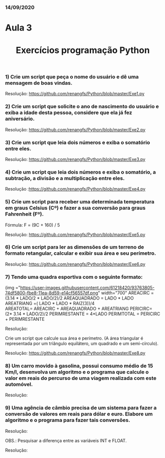 ### 14/09/2020

# Aula 3
<h1 align="center">Exercícios programação Python </h1>
<br>

### 1)	Crie um script que peça o nome do usuário e dê uma mensagem de boas vindas.

Resolução: https://github.com/renangfs/Python/blob/master/Exe1.py


### 2)	Crie um script que solicite o ano de nascimento do usuário e exiba a idade desta pessoa, considere que ela já fez aniversário.

Resolução: https://github.com/renangfs/Python/blob/master/Exe2.py

### 3)	Crie um script que leia dois números e exiba o somatório entre eles.

Resolução: https://github.com/renangfs/Python/blob/master/Exe3.py

### 4)	Crie um script que leia dois números e exiba o somatório, a subtração, a divisão e a multiplicação entre eles.

Resolução :https://github.com/renangfs/Python/blob/master/Exe4.py


### 5)	Crie um script para receber uma determinada temperatura em graus Celsius (Cº) e fazer a sua conversão para graus Fahrenheit (Fº).
Fórmula:   F = (9C + 160) / 5

Resolução: https://github.com/renangfs/Python/blob/master/Exe5.py

### 6)	Crie um script para ler as dimensões de um terreno de formato retangular, calcular e exibir sua área e seu perímetro.

Resolução: https://github.com/renangfs/Python/blob/master/Exe6.py

### 7)	Tendo uma quadra esportiva com o seguinte formato:
(img ="https://user-images.githubusercontent.com/61218420/93763805-74df5800-fbe8-11ea-8d59-e14cf56557df.png" width="700"
  AREACIRC = (3.14 * LADO/2 * LADO/2)/2
  AREAQUADRADO = LADO * LADO
  AREATRIANG =( LADO * LADO * RAIZ(3))/4    
  AREATOTAL= AREACIRC + AREAQUADRADO + AREATRIANG
  PERICIRC= (2* 3.14 * LADO/2)/2
  PERIMRESTANTE = 4*LADO
  PERIMTOTAL = PERICIRC + PERIMRESTANTE

Resolução:

 
Crie um script que calcule sua área e perímetro. (A área triangular é representada por um triângulo equilátero, um quadrado e um semi-círculo).

Resolução: https://github.com/renangfs/Python/blob/master/Exe8.py

### 8)	Um carro movido à gasolina, possui consumo médio de 15 Km/l, desenvolva um algoritmo e o programa que calcule o valor em reais do percurso de uma viagem realizada com este automóvel.

Resolução:

### 9)	Uma agência de câmbio precisa de um sistema para fazer a conversão de valores em reais para dólar e euro.   Elabore um algoritmo e o programa para fazer tais conversões.

Resolução:

OBS.:  Pesquisar a diferença entre as variáveis INT e FLOAT.

Resolução:
